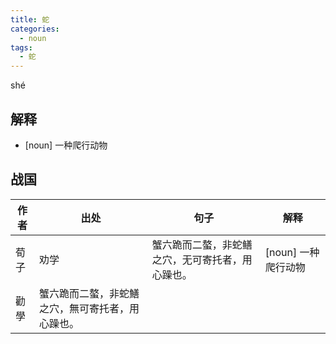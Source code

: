 ```yaml
---
title: 蛇
categories:
  - noun
tags:
  - 蛇
---
```


shé
<!-- more -->

## 解释
* [noun] 一种爬行动物

## 战国

作者|出处|句子|解释
---|---|---|---
荀子|劝学|蟹六跪而二螯，非蛇鳝之穴，无可寄托者，用心躁也。|[noun] 一种爬行动物
   |勸學|蟹六跪而二螯，非蛇鱔之穴，無可寄托者，用心躁也。|
